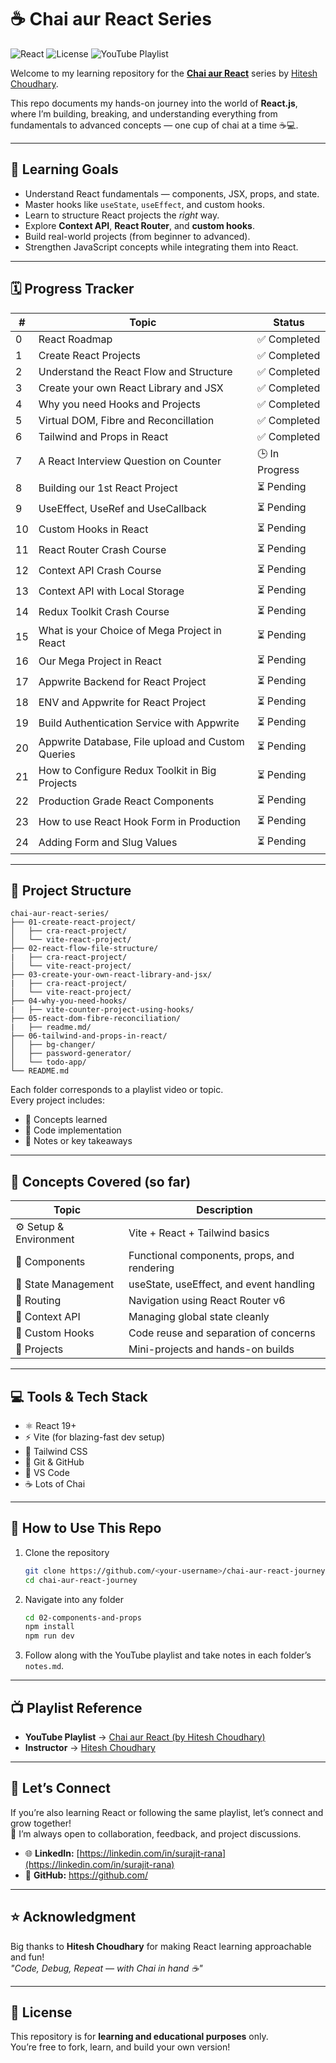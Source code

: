 # ☕ Chai aur React Series

![React](https://img.shields.io/badge/React-19.1.1-blue?logo=react)
![License](https://img.shields.io/badge/license-MIT-green)
![YouTube Playlist](https://img.shields.io/badge/Watch-Chai%20aur%20React-red?logo=youtube)

Welcome to my learning repository for the **[Chai aur React](https://www.youtube.com/playlist?list=PLRAV69dS1uWTyP_vM3Q5JLFQ1bY1a_k6F)** series by [Hitesh Choudhary](https://www.youtube.com/@HiteshChoudhary).

This repo documents my hands-on journey into the world of **React.js**, where I’m building, breaking, and understanding everything from fundamentals to advanced concepts — one cup of chai at a time ☕💻.

---

## 🎯 Learning Goals

- Understand React fundamentals — components, JSX, props, and state.
- Master hooks like `useState`, `useEffect`, and custom hooks.
- Learn to structure React projects the *right* way.
- Explore **Context API**, **React Router**, and **custom hooks**.
- Build real-world projects (from beginner to advanced).
- Strengthen JavaScript concepts while integrating them into React.

---

## 🗓️ Progress Tracker

| # | Topic | Status |
|---|--------|---------|
| 0 | React Roadmap | ✅ Completed |
| 1 | Create React Projects | ✅ Completed |
| 2 | Understand the React Flow and Structure | ✅ Completed |
| 3 | Create your own React Library and JSX | ✅ Completed |
| 4 | Why you need Hooks and Projects | ✅ Completed |
| 5 | Virtual DOM, Fibre and Reconcillation | ✅ Completed |
| 6 | Tailwind and Props in React | ✅ Completed |
| 7 | A React Interview Question on Counter | 🕒 In Progress |
| 8 | Building our 1st React Project | ⏳ Pending |
| 9 | UseEffect, UseRef and UseCallback | ⏳ Pending |
| 10 | Custom Hooks in React | ⏳ Pending |
| 11 | React Router Crash Course | ⏳ Pending |
| 12 | Context API Crash Course | ⏳ Pending |
| 13 | Context API with Local Storage | ⏳ Pending |
| 14 | Redux Toolkit Crash Course | ⏳ Pending |
| 15 | What is your Choice of Mega Project in React | ⏳ Pending |
| 16 | Our Mega Project in React | ⏳ Pending |
| 17 | Appwrite Backend for React Project | ⏳ Pending |
| 18 | ENV and Appwrite for React Project | ⏳ Pending |
| 19 | Build Authentication Service with Appwrite | ⏳ Pending |
| 20 | Appwrite Database, File upload and Custom Queries | ⏳ Pending |
| 21 | How to Configure Redux Toolkit in Big Projects | ⏳ Pending |
| 22 | Production Grade React Components | ⏳ Pending |
| 23 | How to use React Hook Form in Production | ⏳ Pending |
| 24 | Adding Form and Slug Values | ⏳ Pending |

---

## 📂 Project Structure

```
chai-aur-react-series/
├── 01-create-react-project/
│   ├── cra-react-project/
│   └── vite-react-project/
├── 02-react-flow-file-structure/
|   ├── cra-react-project/
│   └── vite-react-project/
├── 03-create-your-own-react-library-and-jsx/
|   ├── cra-react-project/
│   └── vite-react-project/
├── 04-why-you-need-hooks/
|   ├── vite-counter-project-using-hooks/
├── 05-react-dom-fibre-reconciliation/
|   ├── readme.md/
├── 06-tailwind-and-props-in-react/
│   ├── bg-changer/
│   ├── password-generator/
│   └── todo-app/
└── README.md
```

Each folder corresponds to a playlist video or topic.  
Every project includes:
- 🧠 Concepts learned
- 🧩 Code implementation
- 🧾 Notes or key takeaways

---

## 🧠 Concepts Covered (so far)

| Topic | Description |
|-------|--------------|
| ⚙️ Setup & Environment | Vite + React + Tailwind basics |
| 🧩 Components | Functional components, props, and rendering |
| 🔁 State Management | useState, useEffect, and event handling |
| 🧭 Routing | Navigation using React Router v6 |
| 🧰 Context API | Managing global state cleanly |
| 🧱 Custom Hooks | Code reuse and separation of concerns |
| 🚀 Projects | Mini-projects and hands-on builds |

---

## 💻 Tools & Tech Stack

- ⚛️ React 19+
- ⚡ Vite (for blazing-fast dev setup)
- 🎨 Tailwind CSS
- 🔄 Git & GitHub
- 🧠 VS Code
- ☕ Lots of Chai

---

## 🌱 How to Use This Repo

1. Clone the repository  
   ```bash
   git clone https://github.com/<your-username>/chai-aur-react-journey.git
   cd chai-aur-react-journey
   ```

2. Navigate into any folder  
   ```bash
   cd 02-components-and-props
   npm install
   npm run dev
   ```

3. Follow along with the YouTube playlist and take notes in each folder’s `notes.md`.

---

## 📺 Playlist Reference

- **YouTube Playlist** → [Chai aur React (by Hitesh Choudhary)](https://www.youtube.com/playlist?list=PLRAV69dS1uWTyP_vM3Q5JLFQ1bY1a_k6F)
- **Instructor** → [Hitesh Choudhary](https://www.youtube.com/@HiteshChoudhary)

---

## 🤝 Let’s Connect

If you’re also learning React or following the same playlist, let’s connect and grow together!  
💬 I’m always open to collaboration, feedback, and project discussions.

- 🌐 **LinkedIn:** [https://linkedin.com/in/surajit-rana](https://linkedin.com/in/surajit-rana)
- 🐙 **GitHub:** [https://github.com/<your-username>](https://github.com/<your-username>)

---

## ⭐ Acknowledgment

Big thanks to **Hitesh Choudhary** for making React learning approachable and fun!  
*"Code, Debug, Repeat — with Chai in hand ☕"*

---

## 🧾 License

This repository is for **learning and educational purposes** only.  
You’re free to fork, learn, and build your own version!
